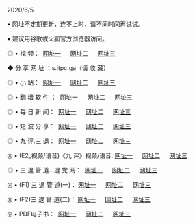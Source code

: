 <p>2020/6/5
<p>• 网址不定期更新，连不上时，请不同时间再试试。
<p>• 建议用谷歌或火狐官方浏览器访问。
<p>◎ • 视 频： 
<a href="http://hhq.guitarhaven.com/" target="_blank">网址一</a> 　 
<a href="http://hpp.guitarhaven.com/" target="_blank">网址二</a> 　 
<a href="http://hta.guitarhaven.com/b.html" target="_blank">网址三</a>

<p>◆ 分 享 网 址 ：s.itpc.ga（请 收 藏） </p>

<p>◎ • 小 站：  
<a href="http://hhq.guitarhaven.com/f.html" target="_blank">网址一</a> 　 
<a href="http://hpp.guitarhaven.com/h.html" target="_blank">网址二</a> 　 
<a href="http://hta.guitarhaven.com/k/" target="_blank">网址三</a></p>
<p>◎ • 翻 墙 软 件 ：  
<a href="http://hhq.guitarhaven.com/ff/" target="_blank">网址一</a> 　 
<a href="http://hpp.guitarhaven.com/s/read/a1_nd.html" target="_blank">网址二</a> 　 
<a href="http://hta.guitarhaven.com/ff/index.html" target="_blank">网址三</a></p>
<p>◎ • 每 日 新 闻：  
<a href="http://hhq.guitarhaven.com/day/" target="_blank">网址一</a> 　 
<a href="http://hpp.guitarhaven.com/day/" target="_blank">网址二</a> 　 
<a href="http://hta.guitarhaven.com/day/index.html" target="_blank">网址三</a></p>
<p>◎ • 短 波 分 享：  
<a href="http://hhq.guitarhaven.com/h/" target="_blank">网址一</a> 　 
<a href="http://hpp.guitarhaven.com/h/" target="_blank">网址二</a> 　 
<a href="http://hta.guitarhaven.com/h/index.html" target="_blank">网址三</a></p>
<p>◎ • 九 评.三 退：  
<a href="http://hhq.guitarhaven.com/t/" target="_blank">网址一</a> 　 
<a href="http://hpp.guitarhaven.com/v2/index.html" target="_blank">网址二</a> 　 
<a href="http://hta.guitarhaven.com/tt/index.html" target="_blank">网址三</a> 　</p>
<p>◎ • (E2_视频/语音)《九 评》视频/语音: 
<a href="http://hhq.guitarhaven.com/7738.html" target="_blank">网址一</a> 　 
<a href="http://hpp.guitarhaven.com/7614.html" target="_blank">网址二</a> 　 
<a href="http://hta.guitarhaven.com/7633.html" target="_blank">网址三</a></p>
<p>◎ • 三 退 管 道...退 党 网：  
<a href="http://hhq.guitarhaven.com/go/td1.html" target="_blank">网址一</a> 　 
<a href="http://hpp.guitarhaven.com/go/td2.html" target="_blank">网址二</a> 　 
<a href="http://hta.guitarhaven.com/go/td3.html" target="_blank">网址三</a></p>
<p>◎ • (F1) 三 退 管 道(一)： 
<a href="http://hhq.guitarhaven.com/dd/" target="_blank">网址一</a> 　 
<a href="http://hpp.guitarhaven.com/s/read/a1_tdx.html" target="_blank">网址二</a> 　 
<a href="http://hta.guitarhaven.com/dd/" target="_blank">网址三</a></p>
<p>◎ • (F2)三 退 管 道(二)： 
<a href="http://hta.guitarhaven.com/d/" target="_blank">网址一</a> 　 
<a href="http://hhq.guitarhaven.com/d/index.html" target="_blank">网址二</a> 　 
<a href="http://hpp.guitarhaven.com/d/" target="_blank">网址三</a></p>
<p>◎ • PDF电子书：  
<a href="http://hhq.guitarhaven.com/p/" target="_blank">网址一</a> 　 
<a href="http://hpp.guitarhaven.com/p/index.html" target="_blank">网址二</a> 　 
<a href="http://hta.guitarhaven.com/p/" target="_blank">网址三</a></p>
